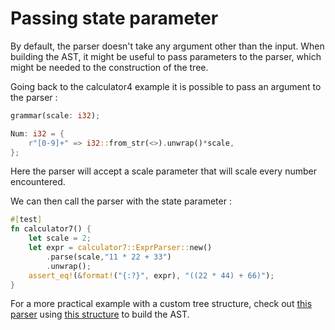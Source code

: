 # Passing state parameter

By default, the parser doesn't take any argument other than the input.
When building the AST, it might be useful to pass parameters to the parser, which might be needed to the construction of the tree.

Going back to the calculator4 example it is possible to pass an argument to the parser :


```rust
grammar(scale: i32);
```

```rust
Num: i32 = {
    r"[0-9]+" => i32::from_str(<>).unwrap()*scale,
};
```

Here the parser will accept a scale parameter that will scale every number encountered.

We can then call the parser with the state parameter :

```rust
#[test]
fn calculator7() {
    let scale = 2;
    let expr = calculator7::ExprParser::new()
        .parse(scale,"11 * 22 + 33")
        .unwrap();
    assert_eq!(&format!("{:?}", expr), "((22 * 44) + 66)");
}
```

For a more practical example with a custom tree structure, check out [this parser](https://github.com/lalrpop/lalrpop/blob/master/lalrpop-test/src/expr_arena.lalrpop) using [this structure](https://github.com/lalrpop/lalrpop/blob/master/lalrpop-test/src/expr_arena_ast.rs) to build the AST.


